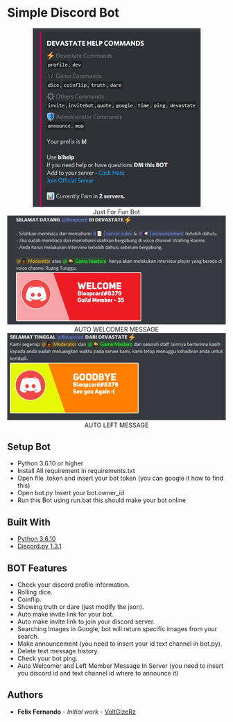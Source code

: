 # Simple Discord Bot

<p align="center">
  <img src="images/ss.png")><br>
  Just For Fun Bot<br>
  <img src="images/Welcomer.png")><br>
  AUTO WELCOMER MESSAGE<br>
  <img src="images/Goodbye.png")><br>
  AUTO LEFT MESSAGE
</p>

## Setup Bot

- Python 3.6.10 or higher
- Install All requirement in requirements.txt
- Open file .token and insert your bot token (you can google it how to find this)
- Open bot.py Insert your bot.owner_id
- Run this Bot using run.bat this should make your bot online

## Built With

- [Python 3.6.10](https://www.python.org/downloads/) 
- [Discord.py 1.3.1](https://github.com/Rapptz/discord.py)

## BOT Features

- Check your discord profile information.
- Rolling dice.
- Coinflip.
- Showing truth or dare (just modify the json).
- Auto make invite link for your bot.
- Auto make invite link to join your discord server.
- Searching Images in Google, bot will return specific images from your search.
- Make announcement (you need to insert your id text channel in bot.py).
- Delete text message history.
- Check your bot ping.
- Auto Welcomer and Left Member Message In Server (you need to insert you discord id and text channel id where to announce it)

## Authors

- **Felix Fernando** - _Initial work_ - [VoltGizeRz](https://github.com/voltgizerz/)



